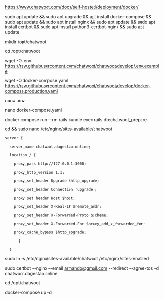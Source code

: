 https://www.chatwoot.com/docs/self-hosted/deployment/docker/

sudo apt update && sudo apt upgrade && apt install docker-compose && sudo apt update && sudo apt install nginx && sudo apt update && sudo apt install certbot && sudo apt install python3-certbot-nginx && sudo apt update


mkdir /opt/chatwoot


cd /opt/chatwoot


wget -O .env https://raw.githubusercontent.com/chatwoot/chatwoot/develop/.env.example


wget -O docker-compose.yaml https://raw.githubusercontent.com/chatwoot/chatwoot/develop/docker-compose.production.yaml


nano .env

nano docker-compose.yaml


docker compose run --rm rails bundle exec rails db:chatwoot_prepare



cd && sudo nano /etc/nginx/sites-available/chatwoot
 
``` 
server {
 
  server_name chatwoot.dagestao.online;
 
  location / {
 
    proxy_pass http://127.0.0.1:3000;
 
    proxy_http_version 1.1;
 
    proxy_set_header Upgrade $http_upgrade;
 
    proxy_set_header Connection 'upgrade';
 
    proxy_set_header Host $host;
 
    proxy_set_header X-Real-IP $remote_addr;
 
    proxy_set_header X-Forwarded-Proto $scheme;
 
    proxy_set_header X-Forwarded-For $proxy_add_x_forwarded_for;
 
    proxy_cache_bypass $http_upgrade;
 
	  }
 
  }
``` 

sudo ln -s /etc/nginx/sites-available/chatwoot /etc/nginx/sites-enabled


sudo certbot --nginx --email armando@gmail.com --redirect --agree-tos -d chatwoot.dagestao.online

cd /opt/chatwoot

docker-compose up -d





